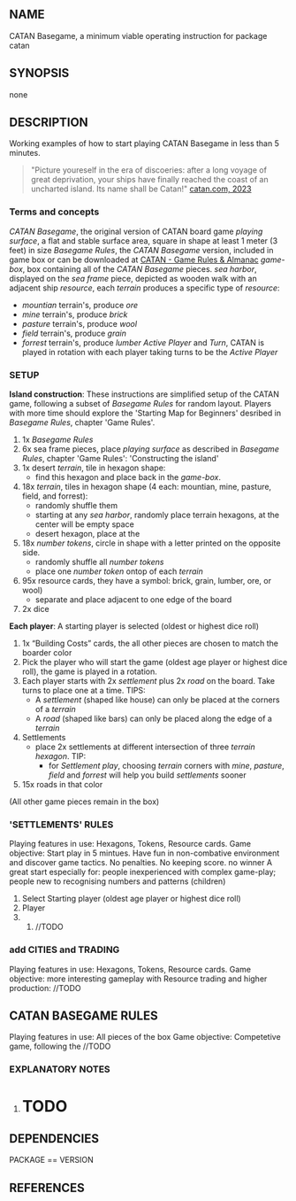 ## NAME
 CATAN Basegame, a minimum viable operating instruction for package catan

## SYNOPSIS
none

## DESCRIPTION
Working examples of how to start playing CATAN Basegame in less than 5 minutes.

> "Picture youreself in the era of discoeries: after a long voyage of great deprivation, your ships have finally reached the coast of an uncharted island. Its name shall be Catan!" [catan.com, 2023][1]

### Terms and concepts
*CATAN Basegame*, the original version of CATAN board game
*playing surface*, a flat and stable surface area, square in shape at least 1 meter (3 feet) in size
*Basegame Rules*, the *CATAN Basegame* version, included in game box or can be downloaded  at [CATAN - Game Rules & Almanac][1]
*game-box*, box containing all of the *CATAN Basegame* pieces.
*sea harbor*, displayed on the *sea frame* piece, depicted as wooden walk with an adjacent ship
*resource*, each *terrain* produces a specific type of *resource*:
- *mountian* terrain's, produce *ore*
- *mine* terrain's, produce *brick*
- *pasture* terrain's, produce *wool*
- *field* terrain's, produce *grain*
- *forrest* terrain's, produce *lumber*
*Active Player* and *Turn*, CATAN is played in rotation with each player taking turns to be the *Active Player* 

### SETUP

**Island construction**:
These instructions are simplified setup of the CATAN game, following a subset of *Basegame Rules* for random layout. Players with more time should explore the 'Starting Map for Beginners' desribed in *Basegame Rules*, chapter 'Game Rules'.

1. 1x *Basegame Rules*
1. 6x sea frame pieces, place *playing surface* as described in *Basegame Rules*, chapter 'Game Rules': 'Constructing the island'
1. 1x desert *terrain*, tile in hexagon shape: 
   - find this hexagon and place back in the *game-box*.
1. 18x *terrain*, tiles in hexagon shape (4 each: mountian, mine, pasture, field, and forrest): 
   - randomly shuffle them
   - starting at any *sea harbor*, randomly place terrain hexagons, at the center will be empty space
   - desert hexagon, place at the
1. 18x *number tokens*, circle in shape with a letter printed on the opposite side.
   - randomly shuffle all *number tokens*
   - place one *number token* ontop of each *terrain*
1. 95x resource cards, they have a symbol: brick, grain, lumber, ore, or wool)
   - separate and place adjacent to one edge of the board
1. 2x dice

**Each player**:
A starting player is selected (oldest or highest dice roll)
1. 1x “Building Costs” cards, the all other pieces are chosen to match the boarder color
1. Pick the player who will start the game (oldest age player or highest dice roll), the game is played in a rotation.
1. Each player starts with 2x *settlement* plus 2x *road* on the board. Take turns to place one at a time. TIPS:
   - A *settlement* (shaped like house) can only be placed at the corners of a *terrain*
   - A *road* (shaped like bars) can only be placed along the edge of a *terrain*  
1. Settlements 
   - place 2x settlements at different intersection of three *terrain hexagon*. TIP: 
     - for *Settlement play*, choosing *terrain* corners with *mine*, *pasture*, *field* and *forrest* will help you build *settlements* sooner
1. 15x roads in that color 

(All other game pieces remain in the box)

### 'SETTLEMENTS' RULES
Playing features in use: Hexagons, Tokens, Resource cards. 
Game objective: Start play in 5 mintues. Have fun in non-combative environment and discover game tactics. No penalties. No keeping score. no winner A great start especially for: people inexperienced with complex game-play; people new to recognising numbers and patterns (children)

1. Select Starting player (oldest age player or highest dice roll)
1. Player 
2. 1. //TODO

### add CITIES and TRADING
Playing features in use: Hexagons, Tokens, Resource cards. 
Game objective: more interesting gameplay with Resource trading and higher production:
//TODO

## CATAN BASEGAME RULES
Playing features in use: All pieces of the box
Game objective: Competetive game, following the 
//TODO

### EXPLANATORY NOTES

1. # ️TODO

## DEPENDENCIES

PACKAGE == VERSION

## REFERENCES

  [1]: https://www.catan.com
  [2]: https://www.catan.com/understand-catan/game-rules

